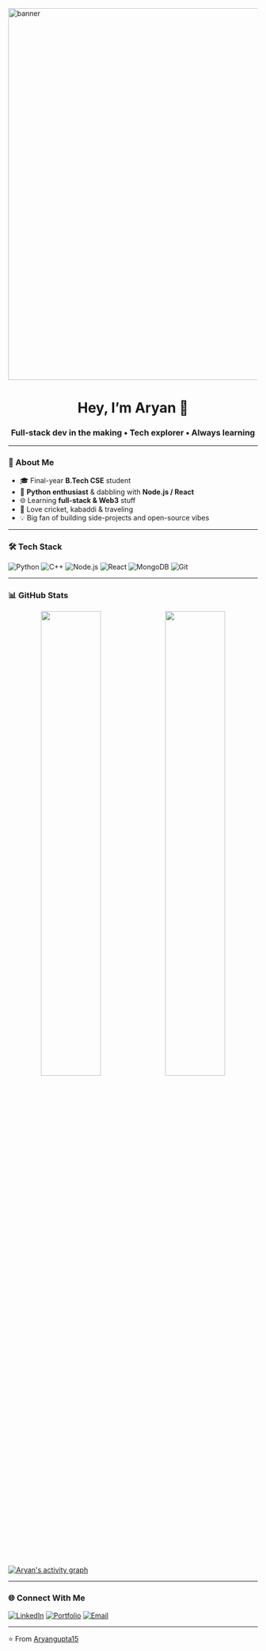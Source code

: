 <img src="https://raw.githubusercontent.com/Aryangupta15/Aryan-Gupta/main/Aryan.gif" alt="banner" width="750" />

<h1 align="center">Hey, I’m Aryan 👋</h1>
<h3 align="center">Full-stack dev in the making • Tech explorer • Always learning</h3>

---

### 🚀 About Me
- 🎓 Final-year **B.Tech CSE** student  
- 🐍 **Python enthusiast** & dabbling with **Node.js / React**  
- 🌐 Learning **full-stack & Web3** stuff  
- 🏏 Love cricket, kabaddi & traveling  
- 💡 Big fan of building side-projects and open-source vibes

---

### 🛠️ Tech Stack
![Python](https://img.shields.io/badge/Python-3776AB?style=for-the-badge&logo=python&logoColor=white)
![C++](https://img.shields.io/badge/C%2B%2B-00599C?style=for-the-badge&logo=c%2B%2B&logoColor=white)
![Node.js](https://img.shields.io/badge/Node.js-43853D?style=for-the-badge&logo=node.js&logoColor=white)
![React](https://img.shields.io/badge/React-20232A?style=for-the-badge&logo=react&logoColor=61DAFB)
![MongoDB](https://img.shields.io/badge/MongoDB-4EA94B?style=for-the-badge&logo=mongodb&logoColor=white)
![Git](https://img.shields.io/badge/Git-F05032?style=for-the-badge&logo=git&logoColor=white)

---

### 📊 GitHub Stats
<p align="center">
  <img width="49%" src="https://github-readme-stats.vercel.app/api?username=Aryangupta15&show_icons=true&theme=gruvbox&hide_border=true" />
  <img width="49%" src="https://github-readme-streak-stats.herokuapp.com/?user=Aryangupta15&theme=gruvbox&hide_border=true" />
</p>

[![Aryan's activity graph](https://github-readme-activity-graph.vercel.app/graph?username=Aryangupta15&bg_color=ffffff&color=000000&line=0062ff&point=000000&area=true&hide_border=true)](https://github.com/ashutosh00710/github-readme-activity-graph)

---

### 🌐 Connect With Me
[![LinkedIn](https://img.shields.io/badge/LinkedIn-Aryan%20Gupta-blue?style=for-the-badge&logo=linkedin)](https://www.linkedin.com/in/aryan-gupta-01k)
[![Portfolio](https://img.shields.io/badge/Portfolio-Website-ff9800?style=for-the-badge&logo=About.me&logoColor=white)](https://aryangupta15.github.io/) <!-- update if you have one -->
[![Email](https://img.shields.io/badge/Email-aryan@example.com-red?style=for-the-badge&logo=gmail&logoColor=white)](mailto:aryan@example.com)

---

⭐️ From [Aryangupta15](https://github.com/Aryangupta15)
